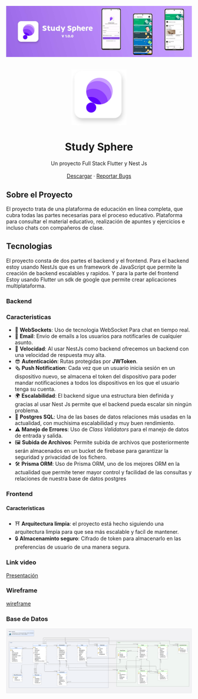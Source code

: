 ![banner](assets/banner.jpg)

<!-- PROJECT LOGO -->
<br />
<div align="center">
  <a href="https://github.com/othneildrew/Best-README-Template">
    <img src="assets/logo.png" alt="Logo" width="150" height="150">
  </a>
  <h1 align="center">Study Sphere</h1>
  <p align="center">
    Un proyecto Full Stack Flutter y Nest Js
    <br />
    <br />
    <a href="https://github.com/AbianS/study-sphere/releases/tag/V.1.0.1">Descargar</a>
    ·
    <a href="https://github.com/AbianS/study-sphere/issues">Reportar Bugs</a>
    
  </p>
</div>


## Sobre el Proyecto

El proyecto trata de una plataforma de educación en línea completa, que cubra todas las partes necesarias para el proceso educativo. Plataforma para consultar el material educativo, realización de apuntes y ejercicios e incluso chats con compañeros de clase.

## Tecnologias

El proyecto consta de dos partes el backend y el frontend. Para el backend estoy usando NestJs que es un framework de JavaScript que permite la creación de backend escalables y rapidos. Y para la parte del frontend Estoy usando Flutter un sdk de google que permite crear aplicaciones multiplataforma.

### Backend

### Caracteristicas

-  📶 **WebSockets**: Uso de tecnologia WebSocket Para chat en tiempo real.
- 📧 **Email**: Envio de emails a los usuarios para notificarles de cualquier asunto.
- 🏃 **Velocidad**: Al usar NestJs como backend ofrecemos un backend con una velocidad de respuesta muy alta.
- 😎 **Autenticación**: Rutas protegidas por **JWToken**.
- 🗞️ **Push Notification**: Cada vez que un usuario inicia sesión en un dispositivo nuevo, se almacena el token del dispositivo para poder mandar notificaciones a todos los dispositivos en los que el usuario tenga su cuenta.
- 🌍 **Escalabilidad**: El backend sigue una estructura bien definida y gracias al usar Nest Js permite que el backend pueda escalar sin ningún problema.
- 📄 **Postgres SQL**: Una de las bases de datos relaciones más usadas en la actualidad, con muchisima escalabilidad y muy buen rendimiento.
- ⚠️ **Manejo de Errores**: Uso de _Class Validators_ para el manejo de datos de entrada y salida.
- 🖼️ **Subida de Archivos**: Permite subida de archivos que posteriormente serán almacenados en un bucket de firebase para garantizar la seguridad y privacidad de los fichero.
- 🛠️ **Prisma ORM**: Uso de Prisma ORM, uno de los mejores ORM en la actualidad que permite tener mayor control y facilidad de las consultas y relaciones de nuestra base de datos postgres


### Frontend

#### Caracteristicas

- ⛩️ **Arquitectura limpia**: el proyecto está hecho siguiendo una arquitectura limpia para que sea más escalable y facíl de mantener.
- 🔒 **Almacenaminto seguro**: Cifrado de token para almacenarlo en las preferencias de usuario de una manera segura.


### Link video

[Presentación](https://youtu.be/DA0xH3O4iaM)

### Wireframe

[wireframe](https://www.figma.com/file/Vp3TlN6NbT1tMXSohAZFyF/Untitled?type=design&node-id=0%3A1&t=RoVniN3SiPm2VXBA-1)

### Base de Datos
![bbdd](assets/bd.svg)

